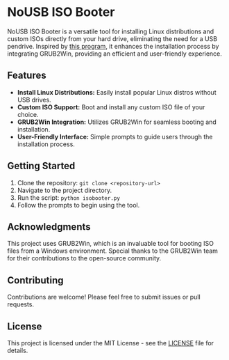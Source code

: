 # NoUSB ISO Booter

NoUSB ISO Booter is a versatile tool for installing Linux distributions and custom ISOs directly from your hard drive, eliminating the need for a USB pendrive. Inspired by [this program](https://www.reddit.com/r/linux/comments/18l2qks/i_made_a_program_that_allows_you_to_install_linux/), it enhances the installation process by integrating GRUB2Win, providing an efficient and user-friendly experience.

## Features

- **Install Linux Distributions:** Easily install popular Linux distros without USB drives.
- **Custom ISO Support:** Boot and install any custom ISO file of your choice.
- **GRUB2Win Integration:** Utilizes GRUB2Win for seamless booting and installation.
- **User-Friendly Interface:** Simple prompts to guide users through the installation process.

## Getting Started

1. Clone the repository: `git clone <repository-url>`
2. Navigate to the project directory.
3. Run the script: `python isobooter.py`
4. Follow the prompts to begin using the tool.

## Acknowledgments

This project uses GRUB2Win, which is an invaluable tool for booting ISO files from a Windows environment. Special thanks to the GRUB2Win team for their contributions to the open-source community.

## Contributing

Contributions are welcome! Please feel free to submit issues or pull requests.

## License

This project is licensed under the MIT License - see the [LICENSE](LICENSE) file for details.

